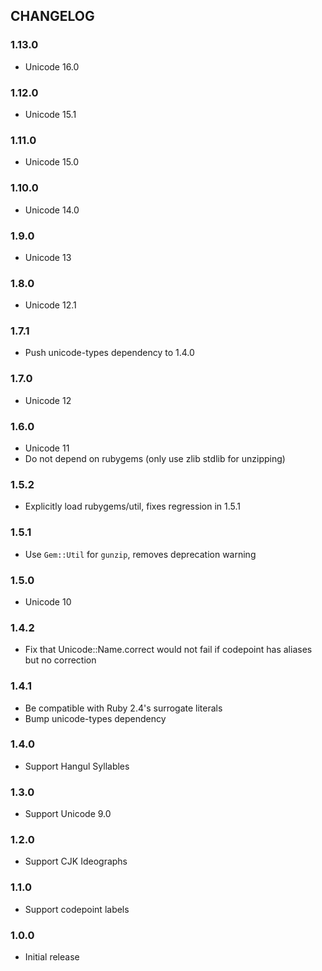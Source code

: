 ## CHANGELOG

### 1.13.0

- Unicode 16.0

### 1.12.0

- Unicode 15.1

### 1.11.0

- Unicode 15.0

### 1.10.0

- Unicode 14.0

### 1.9.0

- Unicode 13

### 1.8.0

* Unicode 12.1

### 1.7.1

* Push unicode-types dependency to 1.4.0

### 1.7.0

* Unicode 12

### 1.6.0

* Unicode 11
* Do not depend on rubygems (only use zlib stdlib for unzipping)

### 1.5.2

* Explicitly load rubygems/util, fixes regression in 1.5.1

### 1.5.1

* Use `Gem::Util` for `gunzip`, removes deprecation warning

### 1.5.0

* Unicode 10

### 1.4.2

* Fix that Unicode::Name.correct would not fail if codepoint has aliases but no correction

### 1.4.1

* Be compatible with Ruby 2.4's surrogate literals
* Bump unicode-types dependency

### 1.4.0

* Support Hangul Syllables

### 1.3.0

* Support Unicode 9.0

### 1.2.0

* Support CJK Ideographs

### 1.1.0

* Support codepoint labels

### 1.0.0

* Initial release

